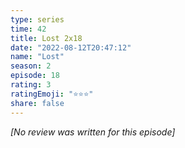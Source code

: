 ```yaml
---
type: series
time: 42
title: Lost 2x18
date: "2022-08-12T20:47:12"
name: "Lost"
season: 2
episode: 18
rating: 3
ratingEmoji: "⭐️⭐️⭐️"
share: false
---
```


*[No review was written for this episode]*